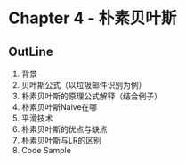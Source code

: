 # Chapter 4 - 朴素贝叶斯

## OutLine
1. 背景
2. 贝叶斯公式（以垃圾邮件识别为例）
3. 朴素贝叶斯的原理公式解释（结合例子）
4. 朴素贝叶斯Naive在哪
5. 平滑技术
6. 朴素贝叶斯的优点与缺点
7. 朴素贝叶斯与LR的区别
8. Code Sample
